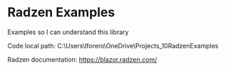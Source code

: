 # Radzen Examples
Examples so I can understand this library

Code local path: C:\Users\lforero\OneDrive\Projects\_10RadzenExamples

Radzen documentation: 
https://blazor.radzen.com/



